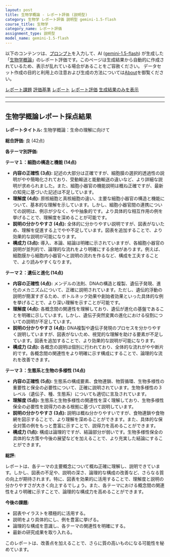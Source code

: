 ```yaml
---
layout: post
title: 生物学概論 - レポート評価 (説明型)
category: 生物学 レポート評価 説明型 gemini-1.5-flash
course_title: 生物学
category_name: レポート評価
assignment_type: 説明型
model_name: gemini-1.5-flash
---
```


以下のコンテンツは、[プロンプト](http://127.0.0.1:8000/generated/生物学/gemini-1.5-flash/prompt_レポート評価-説明型.md)を入力して、AI ([gemini-1.5-flash](contents/gemini-1.5-flash)) が生成した「[生物学概論](/contents/生物学/)」のレポート評価です。このページは生成結果から自動的に作成されているため、表示が乱れている場合があることをご容赦ください。
データセット作成の目的と利用上の注意および生成の方法については[About](/About)を御覧ください。

[レポート課題](../レポート課題-説明型)
[評価基準](../評価基準-説明型)
[レポート](../レポート-説明型)
[レポート評価](../レポート評価-説明型)
[生成結果のみを表示](http://127.0.0.1:8000/generated/生物学/gemini-1.5-flash/レポート評価-説明型.md)
  

***
***
  
## 生物学概論レポート採点結果

**レポートタイトル:** 生物学概論：生命の理解に向けて

**総合評価:** 良 (42点)


**各テーマ別評価:**

**テーマ１：細胞の構造と機能 (14点)**

* **内容の正確性 (3点):**  記述の大部分は正確ですが、細胞膜の選択的透過性の説明がやや簡略化されており、受動輸送と能動輸送の違いなど、より詳細な説明が求められました。また、細胞小器官の機能説明は概ね正確ですが、最新の知見に基づいた記述は不足しています。
* **理解度 (4点):** 原核細胞と真核細胞の違い、主要な細胞小器官の構造と機能について、基本的な理解を示しています。しかし、細胞小器官間の連携についての説明は、例示が少なく、やや抽象的です。より具体的な相互作用の例を挙げることで、理解度を深めることが可能です。
* **説明の分かりやすさ (4点):** 全体的に分かりやすい説明ですが、図表がないため、理解を促進する上でやや不足しています。図表を追加することで、より効果的な説明が可能になります。
* **構成力 (3点):** 導入、本論、結論は明確に示されていますが、各細胞小器官の説明が並列的で、論理的な流れをより明確にする余地があります。例えば、細胞膜から細胞内小器官へと説明の流れを作るなど、構成を工夫することで、より読みやすくなります。


**テーマ２：遺伝と進化 (14点)**

* **内容の正確性 (4点):** メンデルの法則、DNAの構造と複製、遺伝子発現、進化のメカニズムについて、正確に説明されています。ただし、遺伝的浮動の説明が簡潔すぎるため、ボトルネック効果や創始者効果といった具体的な例を挙げることで、より深い理解を示すことが可能です。
* **理解度 (4点):** 各概念間の関連性を理解しており、遺伝が進化の基盤であることを明確に示しています。しかし、遺伝子突然変異の進化における役割についての説明が不足しています。
* **説明の分かりやすさ (4点):** DNA複製や遺伝子発現のプロセスを分かりやすく説明していますが、図表がないため、視覚的な理解を助ける要素が不足しています。図表を追加することで、より効果的な説明が可能になります。
* **構成力 (2点):** 各概念の説明は個別に行われており、全体的な流れがやや断片的です。各概念間の関連性をより明確に示す構成にすることで、論理的な流れを改善できます。


**テーマ３：生態系と生物の多様性 (14点)**

* **内容の正確性 (5点):** 生態系の構成要素、食物連鎖、物質循環、生物多様性の重要性と保全の必要性について、正確に説明されています。生物多様性の３レベル（遺伝子、種、生態系）についても適切に言及されています。
* **理解度 (5点):** 生態系と生物多様性の関連性を深く理解しており、生物多様性保全の必要性を説得力のある根拠に基づいて説明しています。
* **説明の分かりやすさ (3点):** 説明は概ね分かりやすいですが、食物連鎖や食物網を図示することで、より理解を深めることができます。また、具体的な保全対策の例をもっと豊富に示すことで、説得力を高めることができます。
* **構成力 (1点):** 構成は論理的ですが、結論部分が弱いです。生物多様性保全の具体的な方策や今後の展望などを加えることで、より充実した結論にすることができます。


**総評:**

レポートは、各テーマの主要概念について概ね正確に理解し、説明できています。しかし、図表の不足や、説明の深さ、論理的な構成の改善など、さらなる質の向上が期待されます。特に、図表を効果的に活用することで、理解度と説明の分かりやすさが大きく向上するでしょう。また、各テーマにおける概念間の関連性をより明確に示すことで、論理的な構成力を高めることができます。


**今後の課題:**

* 図表やイラストを積極的に活用する。
* 説明をより具体的にし、例を豊富に挙げる。
* 論理的な構成を意識し、各テーマの関連性を明確にする。
* 最新の研究成果を取り入れる。


このレポートは、改善点を加えることで、さらに質の高いものになる可能性を秘めています。

